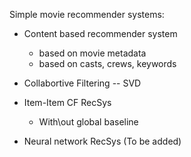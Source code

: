 Simple movie recommender systems:

* Content based recommender system
  * based on movie metadata
  * based on casts, crews, keywords

* Collabortive Filtering -- SVD
* Item-Item CF RecSys
  * With\out global baseline

* Neural network RecSys (To be added)
